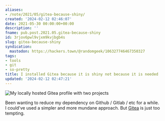 ```yaml
---
aliases:
- /note/2021/05/gitea-because-shiny/
created: '2024-02-12 02:46:07'
date: 2021-05-30 00:00:00+00:00
description: ''
fname: pub.post.2021.05.gitea-because-shiny
id: 3rjov6pwl9vjxm9kvjbgb4s
slug: gitea-because-shiny
syndication:
  mastodon: https://hackers.town/@randomgeek/106327746467350327
tags:
- tools
- git
- so-pretty
title: I installed Gitea because it is shiny not because it is needed
updated: '2024-02-12 02:47:21'
---
```


![My locally hosted Gitea profile with two projects](assets/img/2021/cover-2021-05-30.png)

Been wanting to reduce my dependency on Github / Gitlab / etc for a while. I could've used a simpler and more mundane approach. But [Gitea](https://gitea.io/) is just too tempting.